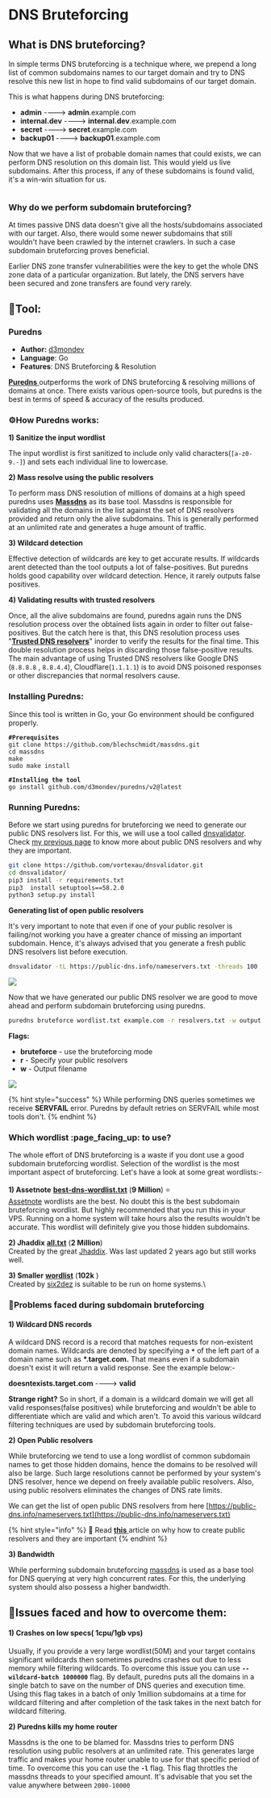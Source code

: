 # DNS Bruteforcing

## What is DNS bruteforcing?

In simple terms DNS bruteforcing is a technique where, we prepend a long list of common subdomains names to our target domain and try to DNS resolve this new list in hope to find valid subdomains of our target domain.

This is what happens during DNS bruteforcing:

* **admin**           ---->       **admin**.example.com
* **internal.dev**  ---->      **internal.dev**.example.com
* **secret**           ---->       **secret**.example.com
* **backup01**     ---->       **backup01**.example.com

Now that we have a list of probable domain names that could exists, we can perform DNS resolution on this domain list. This would yield us live subdomains. After this process, if any of these subdomains is found valid, it's a win-win situation for us.

<figure><img src="../.gitbook/assets/DNS bruteforcing.png" alt=""><figcaption></figcaption></figure>

### Why do we perform subdomain bruteforcing?

At times passive DNS data doesn't give all the hosts/subdomains associated with our target. Also, there would some newer subdomains that still wouldn't have been crawled by the internet crawlers. In such a case subdomain bruteforcing proves beneficial.

Earlier DNS zone transfer vulnerabilities were the key to get the whole DNS zone data of a particular organization. But lately, the DNS servers have been secured and zone transfers are found very rarely.





## 🔧Tool:

### Puredns

* **Author:** [d3mondev](https://github.com/d3mondev)
* **Language**: Go
* **Features**: DNS Bruteforcing & Resolution

[**Puredns** ](https://github.com/d3mondev/puredns)outperforms the work of DNS bruteforcing & resolving millions of domains at once. There exists various open-source tools, but puredns is the best in terms of speed & accuracy of the results produced.

### ⚙️How Puredns works:

**1) Sanitize the input wordlist**

The input wordlist is first sanitized to include only valid characters(`[a-z0-9.-]`) and sets each individual line to lowercase.

**2) Mass resolve using the public resolvers**

To perform mass DNS resolution of millions of domains at a high speed puredns uses [**Massdns**](https://github.com/blechschmidt/massdns) as its base tool. Massdns is responsible for validating all the domains in the list against the set of DNS resolvers provided and return only the alive subdomains. This is generally performed at an unlimited rate and generates a huge amount of traffic.

**3) Wildcard detection**

Effective detection of wildcards are key to get accurate results. If wildcards arent detected than the tool outputs a lot of false-positives. But puredns holds good capability over wildcard detection. Hence, it rarely outputs false positives.

**4) Validating results with trusted resolvers**

Once, all the alive subdomains are found, puredns again runs the DNS resolution process over the obtained lists again in order to filter out false-positives. But the catch here is that, this DNS resolution process uses "[**Trusted DNS resolvers**](https://raw.githubusercontent.com/six2dez/resolvers\_reconftw/main/resolvers\_trusted.txt)" inorder to verify the results for the final time. This double resolution process helps in discarding those false-positive results. The main advantage of using Trusted DNS resolvers like Google DNS (`8.8.8.8` , `8.8.4.4`), Cloudflare(`1.1.1.1`) is to avoid DNS poisoned responses or other discrepancies that normal resolvers cause.

### Installing Puredns:

Since this tool is written in Go, your Go environment should be configured properly.

<pre class="language-bash"><code class="lang-bash"><strong>#Prerequisites
</strong>git clone https://github.com/blechschmidt/massdns.git
cd massdns
make
sudo make install

<strong>#Installing the tool
</strong>go install github.com/d3mondev/puredns/v2@latest
</code></pre>

### Running Puredns:

Before we start using puredns for bruteforcing we need to generate our public DNS resolvers list. For this, we will use a tool called [dnsvalidator](https://github.com/vortexau/dnsvalidator). Check [my previous page](https://app.gitbook.com/@sidxparab/s/subdomain-enumeration-guide/introduction/prequisites#2-100-accurate-public-dns-resolvers) to know more about public DNS resolvers and why they are important.

```bash
git clone https://github.com/vortexau/dnsvalidator.git
cd dnsvalidator/
pip3 install -r requirements.txt
pip3  install setuptools==58.2.0
python3 setup.py install
```

**Generating list of open public resolvers**

&#x20;It's very important to note that even if one of your public resolver is failing/not working you have a greater chance of missing an important subdomain. Hence, it's always advised that you generate a fresh public DNS resolvers list before execution.

```bash
dnsvalidator -tL https://public-dns.info/nameservers.txt -threads 100 -o resolvers.txt
```

![](../.gitbook/assets/dnsvalidator1.png)

Now that we have generated our public DNS resolver we are good to move ahead and perform subdomain bruteforcing using puredns.

```bash
puredns bruteforce wordlist.txt example.com -r resolvers.txt -w output.txt
```

**Flags:**

* **bruteforce** - use the bruteforcing mode
* **r** - Specify your public resolvers
* **w** - Output filename

![](../.gitbook/assets/purednsb.png)

{% hint style="success" %}
While performing DNS queries sometimes we receive **SERVFAIL** error. Puredns by default retries on SERVFAIL while most tools don't.
{% endhint %}

### Which wordlist :page\_facing\_up: to use?

The whole effort of DNS bruteforcing is a waste if you dont use a good subdomain bruteforcing wordlist. Selection of the wordlist is the most important aspect of bruteforcing. Let's have a look at some great wordlists:-\
\
**1) Assetnote** [**best-dns-wordlist.txt**](https://wordlists-cdn.assetnote.io/data/manual/best-dns-wordlist.txt) (**9 Million**) ⭐\
[Assetnote](https://wordlists.assetnote.io/) wordlists are the best. No doubt this is the best subdomain bruteforcing wordlist. But highly recommended that you run this in your VPS. Running on a home system will take hours also the results wouldn't be accurate. This wordlist will definitely give you those hidden subdomains.

**2) Jhaddix** [**all.txt**](https://gist.github.com/jhaddix/f64c97d0863a78454e44c2f7119c2a6a) (**2 Million**)\
Created by the great [Jhaddix](https://twitter.com/Jhaddix). Was last updated 2 years ago but still works well.

**3) Smaller** [**wordlist**](https://gist.github.com/six2dez/a307a04a222fab5a57466c51e1569acf/raw) (**102k** )\
Created by [six2dez](https://github.com/six2dez) is suitable to be run on home systems.\




### 🙁Problems faced during subdomain bruteforcing

#### &#x20;1) Wildcard DNS records

A wildcard DNS record is a record that matches requests for non-existent domain names. Wildcards are denoted by specifying a **`*`** of the left part of a domain name such as **\*.target.com.** That means even if a subdomain doesn't exist it will return a valid response. See the example below:-

**doesntexists.target.com**    ---->   **valid**&#x20;

**Strange right?** So in short, if a domain is a wildcard domain we will get all valid responses(false positives) while bruteforcing and wouldn't be able to differentiate which are valid and which aren't. To avoid this various wildcard filtering techniques are used by subdomain bruteforcing tools.

**2) Open Public resolvers**

While bruteforcing we tend to use a long wordlist of common subdomain names to get those hidden domains, hence the domains to be resolved will also be large. Such large resolutions cannot be performed by your system's DNS resolver, hence we depend on freely available public resolvers. Also, using public resolvers eliminates the changes of DNS rate limits.

We can get the list of open public DNS resolvers from here [https://public-dns.info/nameservers.txt](https://public-dns.info/nameservers.txt)

{% hint style="info" %}
:book: Read [**this** ](https://app.gitbook.com/@sidxparab/s/subdomain-enumeration-guide/introduction/prequisites#2-100-accurate-public-dns-resolvers)article on why how to create public resolvers and they are important
{% endhint %}

**3) Bandwidth**

While performing subdomain bruteforcing [massdns](https://github.com/blechschmidt/massdns) is used as a base tool for DNS querying at very high concurrent rates. For this, the underlying system should also possess a higher bandwidth.&#x20;



## :punch:Issues faced and how to overcome them:&#x20;

#### 1) Crashes on low specs( 1cpu/1gb vps)

Usually, if you provide a very large wordlist(50M) and your target contains significant wildcards then sometimes puredns crashes out due to less memory while filtering wildcards. To overcome this issue you can use **`--wildcard-batch 1000000`** flag. By default, puredns puts all the domains in a single batch to save on the number of DNS queries and execution time. Using this flag takes in a batch of only 1million subdomains at a time for wildcard filtering and after completion of the task takes in the next batch for wildcard filtering.

**2) Puredns kills my home router**&#x20;

Massdns is the one to be blamed for. Massdns tries to perform DNS resolution using public resolvers at an unlimited rate. This generates large traffic and makes your home router unable to use for that specific period of time. To overcome this you can use the **`-l`** flag. This flag throttles the massdns threads to your specified amount. It's advisable that you set the value anywhere between `2000-10000`





